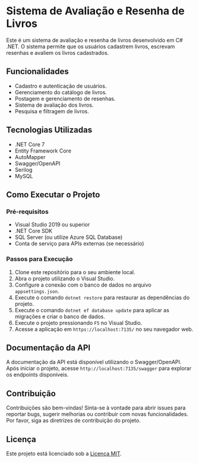 # Sistema de Avaliação e Resenha de Livros

Este é um sistema de avaliação e resenha de livros desenvolvido em C# .NET. O sistema permite que os usuários cadastrem livros, escrevam resenhas e avaliem os livros cadastrados.

## Funcionalidades

- Cadastro e autenticação de usuários.
- Gerenciamento do catálogo de livros.
- Postagem e gerenciamento de resenhas.
- Sistema de avaliação dos livros.
- Pesquisa e filtragem de livros.

## Tecnologias Utilizadas

- .NET Core 7
- Entity Framework Core
- AutoMapper
- Swagger/OpenAPI
- Serilog
- MySQL

## Como Executar o Projeto

### Pré-requisitos

- Visual Studio 2019 ou superior
- .NET Core SDK
- SQL Server (ou utilize Azure SQL Database)
- Conta de serviço para APIs externas (se necessário)

### Passos para Execução

1. Clone este repositório para o seu ambiente local.
2. Abra o projeto utilizando o Visual Studio.
3. Configure a conexão com o banco de dados no arquivo `appsettings.json`.
4. Execute o comando `dotnet restore` para restaurar as dependências do projeto.
5. Execute o comando `dotnet ef database update` para aplicar as migrações e criar o banco de dados.
6. Execute o projeto pressionando `F5` no Visual Studio.
7. Acesse a aplicação em `https://localhost:7135/` no seu navegador web.

## Documentação da API

A documentação da API está disponível utilizando o Swagger/OpenAPI. Após iniciar o projeto, acesse `http://localhost:7135/swagger` para explorar os endpoints disponíveis.

## Contribuição

Contribuições são bem-vindas! Sinta-se à vontade para abrir issues para reportar bugs, sugerir melhorias ou contribuir com novas funcionalidades. Por favor, siga as diretrizes de contribuição do projeto.

## Licença

Este projeto está licenciado sob a [Licença MIT](LICENSE).
